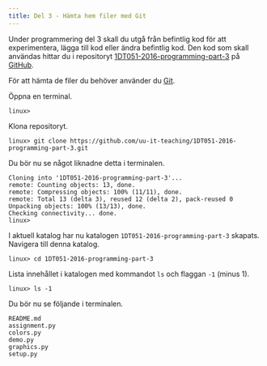 ```yaml
---
title: Del 3 - Hämta hem filer med Git
---
```


Under programmering del 3 skall du utgå från befintlig kod för att
experimentera, lägga till kod eller ändra befintlig kod. Den kod
som skall användas hittar du i
repositoryt [1DT051-2016-programming-part-3][part-3-repo]
på [GitHub](https://github.com/).

[part-3-repo]:https://github.com/uu-it-teaching/1DT051-2016-programming-part-3

För att hämta de filer du behöver använder du [Git][git]. 

[git]:https://sv.wikipedia.org/wiki/Git

Öppna en terminal. 

```shell
linux> 
```

Klona repositoryt. 

```shell
linux> git clone https://github.com/uu-it-teaching/1DT051-2016-programming-part-3.git
```

Du bör nu se något liknadne detta i terminalen. 

```shell
Cloning into '1DT051-2016-programming-part-3'...
remote: Counting objects: 13, done.
remote: Compressing objects: 100% (11/11), done.
remote: Total 13 (delta 3), reused 12 (delta 2), pack-reused 0
Unpacking objects: 100% (13/13), done.
Checking connectivity... done.
linux> 
```

I aktuell katalog har nu katalogen `1DT051-2016-programming-part-3` skapats.
Navigera till denna katalog.

```shell
linux> cd 1DT051-2016-programming-part-3
```
Lista innehållet i katalogen med kommandot `ls` och flaggan `-1` (minus 1). 

```shell
linux> ls -1
```

Du bör nu se följande i terminalen.

```shell
README.md
assignment.py
colors.py
demo.py
graphics.py
setup.py
```


